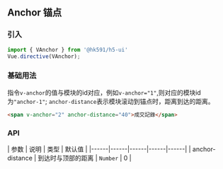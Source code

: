 ## Anchor 锚点

### 引入

``` javascript
import { VAnchor } from '@hk591/h5-ui'
Vue.directive(VAnchor);
```

### 基础用法

指令`v-anchor`的值与模块的id对应，例如`v-anchor="1"`,则对应的模块id为`"anchor-1"`; `anchor-distance`表示模块滚动到锚点时，距离到达的距离。
```html
<span v-anchor="2" anchor-distance="40">成交記錄</span>
```

### API

| 参数 | 说明 | 类型 | 默认值 |
|------|------|------|------|------|
| anchor-distance | 到达时与顶部的距离 | `Number` | 0 |
